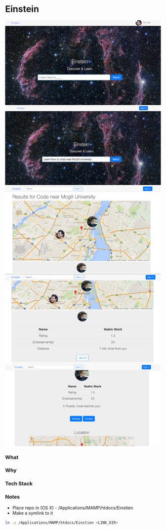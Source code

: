 Einstein
========

 ![Einstein](Screenshots/1.png "Einstein")
 ![Einstein](Screenshots/2.png "Einstein")
 ![Einstein](Screenshots/3.png "Einstein")
 ![Einstein](Screenshots/4.png "Einstein")
 ![Einstein](Screenshots/5.png "Einstein")

### What

### Why

### Tech Stack

### Notes

- Place repo in (OS X) - /Applications/MAMP/htdocs/Einstien
- Make a symlink to it

```bash
ln -s /Applications/MAMP/htdocs/Einstien <LINK_DIR>
```
